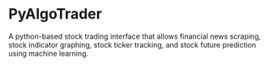 # PyAlgoTrader
A python-based stock trading interface that allows financial news scraping, stock indicator graphing, stock ticker tracking, and stock future prediction using machine learning.
